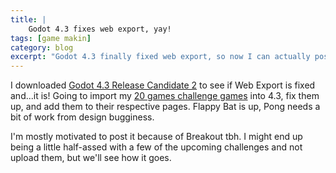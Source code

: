 ```yaml
---
title: |
    Godot 4.3 fixes web export, yay!
tags: [game makin]
category: blog
excerpt: "Godot 4.3 finally fixed web export, so now I can actually post my games from the 20 game challenge."
---
```


I downloaded [Godot 4.3 Release Candidate 2](https://godotengine.org/article/release-candidate-godot-4-3-rc-2/) to see if Web Export is fixed and...it is! Going to import my [20 games challenge games](/games/20-games-challenge) into 4.3, fix them up, and add them to their respective pages. Flappy Bat is up, Pong needs a bit of work from design bugginess.

I'm mostly motivated to post it because of Breakout tbh. I might end up being a little half-assed with a few of the upcoming challenges and not upload them, but we'll see how it goes.